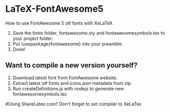 # LaTeX-FontAwesome5
How to use FontAwesome 5 otf fonts with XeLaTeX

1. Save the fonts folder, fontawesome.sty and fontawesomesymbols.tex to your project folder.
2. Put \usepackage{fontawesome} into your preamble.
3. Done!

## Want to compile a new version yourself? 

1. Download latest font from FontAwesome website.
2. Extract latest otf fonts and icons.json metadata from zip.
2. Run createDefinitions.js with nodejs to generate new fontawesomesymbols.tex

#Using ShareLatex.com? 
Don't forget to set compiler to XeLaTex
